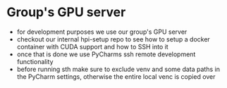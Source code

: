 # Group's GPU server
- for development purposes we use our group's GPU server
- checkout our internal hpi-setup repo to see how to setup a docker container with CUDA support and how to SSH into it
- once that is done we use PyCharms ssh remote development functionality
- before running sth make sure to exclude venv and some data paths in the PyCharm settings, otherwise the entire local venc is copied over
